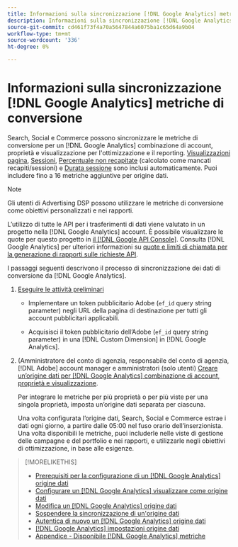 ```yaml
---
title: Informazioni sulla sincronizzazione [!DNL Google Analytics] metriche di conversione
description: Informazioni sulla sincronizzazione [!DNL Google Analytics] metriche di conversione per ottimizzazione e reporting.
source-git-commit: cd461f73f4a70a5647844a6075ba1c65d64a9b04
workflow-type: tm+mt
source-wordcount: '336'
ht-degree: 0%

---
```


# Informazioni sulla sincronizzazione [!DNL Google Analytics] metriche di conversione

Search, Social e Commerce possono sincronizzare le metriche di conversione per un [!DNL Google Analytics] combinazione di account, proprietà e visualizzazione per l&#39;ottimizzazione e il reporting. [Visualizzazioni pagina](https://ga-dev-tools.google/dimensions-metrics-explorer/#view=detail&amp;group=page_tracking&amp;jump=ga_pageviews), [Sessioni](https://ga-dev-tools.google/dimensions-metrics-explorer/#view=detail&amp;group=session&amp;jump=ga_sessions), [Percentuale non recapitate](https://ga-dev-tools.google/dimensions-metrics-explorer/#view=detail&amp;group=session&amp;jump=ga_bouncerate) (calcolato come mancati recapiti/sessioni) e [Durata sessione](https://ga-dev-tools.google/dimensions-metrics-explorer/#view=detail&amp;group=session&amp;jump=ga_sessionduration) sono inclusi automaticamente. Puoi includere fino a 16 metriche aggiuntive per origine dati.

>[!NOTE]
>
>Gli utenti di Advertising DSP possono utilizzare le metriche di conversione come obiettivi personalizzati e nei rapporti.

L’utilizzo di tutte le API per i trasferimenti di dati viene valutato in un progetto nella [!DNL Google Analytics] account. È possibile visualizzare le quote per questo progetto in [il [!DNL Google API Console]](https://console.developers.google.com/apis/api/analytics-json.googleapis.com/quotas). Consulta [!DNL Google Analytics] per ulteriori informazioni su [quote e limiti di chiamata per la generazione di rapporti sulle richieste API](https://developers.google.com/analytics/devguides/reporting/core/v4/limits-quotas).

I passaggi seguenti descrivono il processo di sincronizzazione dei dati di conversione da [!DNL Google Analytics].

1. [Eseguire le attività preliminari](data-source-prerequisites.md)

   * Implementare un token pubblicitario Adobe (`ef_id` query string parameter) negli URL della pagina di destinazione per tutti gli account pubblicitari applicabili.

   * Acquisisci il token pubblicitario dell’Adobe (`ef_id` query string parameter) in una [!DNL Custom Dimension] in [!DNL Google Analytics].

1. (Amministratore del conto di agenzia, responsabile del conto di agenzia, [!DNL Adobe] account manager e amministratori (solo utenti) [Creare un’origine dati per [!DNL Google Analytics] combinazione di account, proprietà e visualizzazione](data-source-configure.md).

   Per integrare le metriche per più proprietà o per più viste per una singola proprietà, imposta un’origine dati separata per ciascuna.

   Una volta configurata l’origine dati, Search, Social e Commerce estrae i dati ogni giorno, a partire dalle 05:00 nel fuso orario dell’inserzionista. Una volta disponibili le metriche, puoi includerle nelle viste di gestione delle campagne e del portfolio e nei rapporti, e utilizzarle negli obiettivi di ottimizzazione, in base alle esigenze.

>[!MORELIKETHIS]
>
>* [Prerequisiti per la configurazione di un [!DNL Google Analytics] origine dati](data-source-prerequisites.md)
>* [Configurare un [!DNL Google Analytics] visualizzare come origine dati](data-source-configure.md)
>* [Modifica un [!DNL Google Analytics] origine dati](data-source-edit.md)
>* [Sospendere la sincronizzazione di un&#39;origine dati](data-source-pause.md)
>* [Autentica di nuovo un [!DNL Google Analytics] origine dati](data-source-reauthenticate.md)
>* [[!DNL Google Analytics] impostazioni origine dati](data-source-settings.md)
>* [Appendice - Disponibile [!DNL Google Analytics] metriche](data-source-ga-metrics.md)

